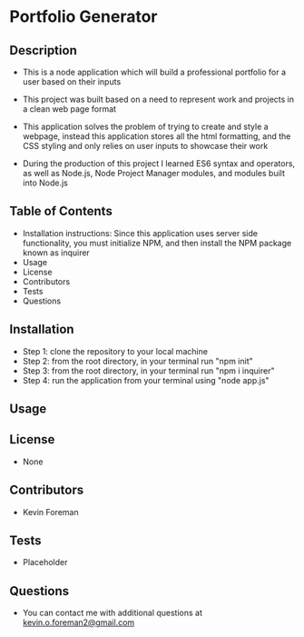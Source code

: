 # Portfolio Generator

## Description
* This is a node application which will build a professional portfolio for a user based on their inputs

* This project was built based on a need to represent work and projects in a clean web page format
* This application solves the problem of trying to create and style a webpage, instead this application stores all the html formatting, and the CSS styling and only relies on user inputs to showcase their work
* During the production of this project I learned ES6 syntax and operators, as well as Node.js, Node Project Manager modules, and modules built into Node.js

## Table of Contents
* Installation instructions: Since this application uses server side functionality, you must initialize NPM, and then install the NPM package known as inquirer
* Usage
* License
* Contributors
* Tests
* Questions

## Installation
* Step 1: clone the repository to your local machine
* Step 2: from the root directory, in your terminal run "npm init"
* Step 3: from the root directory, in your terminal run "npm i inquirer"
* Step 4: run the application from your terminal using "node app.js"

## Usage

## License
* None

## Contributors
* Kevin Foreman

## Tests
* Placeholder

## Questions
* You can contact me with additional questions at kevin.o.foreman2@gmail.com

